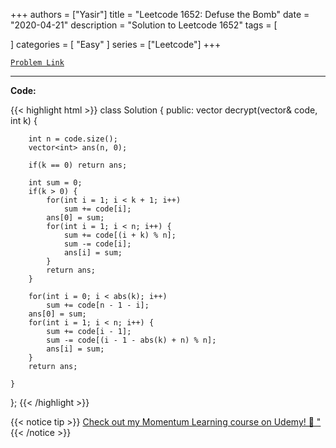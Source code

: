 
+++
authors = ["Yasir"]
title = "Leetcode 1652: Defuse the Bomb"
date = "2020-04-21"
description = "Solution to Leetcode 1652"
tags = [
    
]
categories = [
    "Easy"
]
series = ["Leetcode"]
+++



[`Problem Link`](https://leetcode.com/problems/defuse-the-bomb/description/)

---

**Code:**

{{< highlight html >}}
class Solution {
public:
    vector<int> decrypt(vector<int>& code, int k) {
        
        int n = code.size();
        vector<int> ans(n, 0);
        
        if(k == 0) return ans;
        
        int sum = 0;
        if(k > 0) {
            for(int i = 1; i < k + 1; i++)
                sum += code[i];
            ans[0] = sum;
            for(int i = 1; i < n; i++) {
                sum += code[(i + k) % n];
                sum -= code[i];
                ans[i] = sum;
            }
            return ans;
        }

        for(int i = 0; i < abs(k); i++)
            sum += code[n - 1 - i];
        ans[0] = sum;
        for(int i = 1; i < n; i++) {
            sum += code[i - 1];
            sum -= code[(i - 1 - abs(k) + n) % n];
            ans[i] = sum;
        }
        return ans;        
        
    }
};
{{< /highlight >}}


{{< notice tip >}}
[Check out my Momentum Learning course on Udemy! 🚀 "](https://www.udemy.com/course/blind-75-the-data-structures-and-algorithms-essentials/)
{{< /notice >}}

